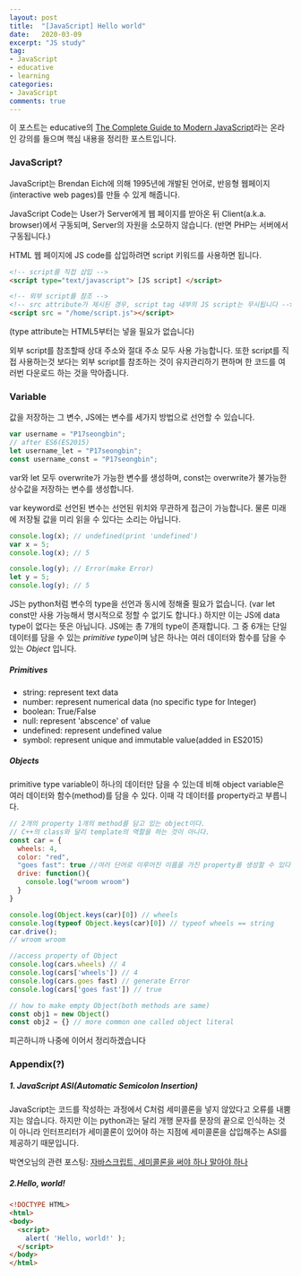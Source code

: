 ```yaml
---
layout: post
title:  "[JavaScript] Hello world"
date:   2020-03-09
excerpt: "JS study"
tag:
- JavaScript
- educative
- learning
categories:
- JavaScript
comments: true
---
```


이 포스트는 educative의 [The Complete Guide to Modern JavaScript](https://www.educative.io/courses/complete-guide-to-modern-javascript)라는 온라인 강의를 들으며 핵심 내용을 정리한 포스트입니다.

### JavaScript?

JavaScript는 Brendan Eich에 의해 1995년에 개발된 언어로, 반응형 웹페이지(interactive web pages)를 만들 수 있게 해줍니다.

JavaScript Code는 User가 Server에게 웹 페이지를 받아온 뒤 Client(a.k.a. browser)에서 구동되며, Server의 자원을 소모하지 않습니다. (반면 PHP는 서버에서 구동됩니다.)

HTML 웹 페이지에 JS code를 삽입하려면 script 키워드를 사용하면 됩니다.

~~~html
<!-- script를 직접 삽입 -->
<script type="text/javascript"> [JS script] </script>

<!-- 외부 script를 참조 -->
<!-- src attribute가 제시된 경우, script tag 내부의 JS script는 무시됩니다 -->
<script src = "/home/script.js"></script>
~~~

(type attribute는 HTML5부터는 넣을 필요가 없습니다)

외부 script를 참조할때 상대 주소와 절대 주소 모두 사용 가능합니다. 또한 script를 직접 사용하는것 보다는 외부 script를 참조하는 것이 유지관리하기 편하며 한 코드를 여러번 다운로드 하는 것을 막아줍니다.



### Variable

값을 저장하는 그 변수, JS에는 변수를 세가지 방법으로 선언할 수 있습니다.

~~~ javascript
var username = "P17seongbin";
// after ES6(ES2015)
let username_let = "P17seongbin";
const username_const = "P17seongbin";
~~~

var와 let 모두 overwrite가 가능한 변수를 생성하며, const는 overwrite가 불가능한 상수값을 저장하는 변수를 생성합니다.

var keyword로 선언된 변수는 선언된 위치와 무관하게 접근이 가능합니다. 물론 미래에 저장될 값을 미리 읽을 수 있다는 소리는 아닙니다.

~~~ javascript
console.log(x); // undefined(print 'undefined')
var x = 5;
console.log(x); // 5
~~~

~~~Javascript
console.log(y); // Error(make Error)
let y = 5;
console.log(y); // 5
~~~

JS는 python처럼 변수의 type을 선언과 동시에 정해줄 필요가 없습니다. (var let const만 사용 가능해서 명시적으로 정할 수 없기도 합니다.)  하지만 이는 JS에 data type이 없다는 뜻은 아닙니다. JS에는 총 7개의 type이 존재합니다. 그 중 6개는 단일 데이터를 담을 수 있는 *primitive type*이며 남은 하나는 여러 데이터와 함수를 담을 수 있는 *Object* 입니다.

##### Primitives

- string: represent text data
- number: represent numerical data (no specific type for Integer)
- boolean: True/False
- null: represent 'abscence' of value
- undefined: represent undefined value
- symbol: represent unique and immutable value(added in ES2015)

##### Objects

primitive type variable이 하나의 데이터만 담을 수 있는데 비해 object variable은 여러 데이터와 함수(method)를 담을 수 있다. 이때 각 데이터를 property라고 부릅니다.

~~~ javascript
// 2개의 property 1개의 method를 담고 있는 object이다. 
// C++의 class와 달리 template의 역할을 하는 것이 아니다.
const car = {
  wheels: 4,
  color: "red",
  "goes fast": true //여러 단어로 이루어진 이름을 가진 property를 생성할 수 있다.
  drive: function(){
    console.log("wroom wroom")
  }
}

console.log(Object.keys(car)[0]) // wheels
console.log(typeof Object.keys(car)[0]) // typeof wheels == string
car.drive();
// wroom wroom

//access property of Object
console.log(cars.wheels) // 4
console.log(cars['wheels']) // 4
console.log(cars.goes fast) // generate Error
console.log(cars['goes fast']) // true

// how to make empty Object(both methods are same)
const obj1 = new Object()
const obj2 = {} // more common one called object literal
~~~

피곤하니까 나중에 이어서 정리하겠습니다

### Appendix(?)

##### 1. JavaScript ASI(Automatic Semicolon Insertion)

JavaScript는 코드를 작성하는 과정에서 C처럼 세미콜론을 넣지 않았다고 오류를 내뿜지는 않습니다. 하지만 이는 python과는 달리 개행 문자를 문장의 끝으로 인식하는 것이 아니라 인터프리터가 세미콜론이 있어야 하는 지점에 세미콜론을 삽입해주는 ASI를 제공하기 때문입니다.

박연오님의 관련 포스팅: [자바스크립트, 세미콜론을 써야 하나 말아야 하나](https://bakyeono.net/post/2018-01-19-javascript-use-semicolon-or-not.html)

##### 2.Hello, world!

~~~ HTML
<!DOCTYPE HTML>
<html>
<body>
  <script>
    alert( 'Hello, world!' );
  </script>
</body>
</html>
~~~

